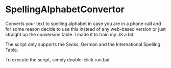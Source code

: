 # SpellingAlphabetConvertor
Converts your text to spelling alphabet in case you are in a phone call and for some reason decide to use this instead of any web-based version or just straight up the conversion table. I made it to train my JS a bit.

The script only supports the Swiss, German and the International Spelling Table.

To execute the script, simply double-click run.bat
